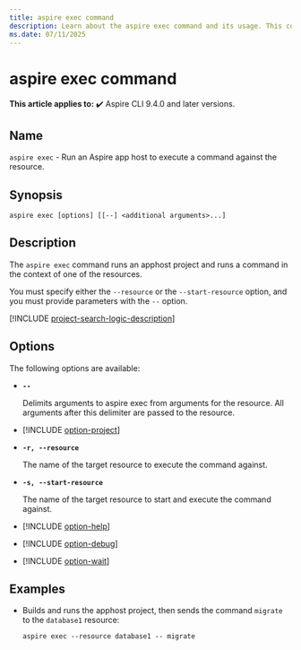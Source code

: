 ```yaml
---
title: aspire exec command
description: Learn about the aspire exec command and its usage. This command builds and runs an Aspire apphost project, then sends commands to a resource.
ms.date: 07/11/2025
---
```

# aspire exec command

**This article applies to:** ✔️ Aspire CLI 9.4.0 and later versions.

## Name

`aspire exec` - Run an Aspire app host to execute a command against the resource.

## Synopsis

```dotnetcli
aspire exec [options] [[--] <additional arguments>...]
```

## Description

The `aspire exec` command runs an apphost project and runs a command in the context of one of the resources.

You must specify either the `--resource` or the `--start-resource` option, and you must provide parameters with the `--` option.

[!INCLUDE [project-search-logic-description](includes/project-search-logic-description.md)]

## Options

The following options are available:

- **`--`**

  Delimits arguments to aspire exec from arguments for the resource. All arguments after this delimiter are passed to the resource.

- [!INCLUDE [option-project](includes/option-project.md)]

- **`-r, --resource`**

  The name of the target resource to execute the command against.

- **`-s, --start-resource`**

  The name of the target resource to start and execute the command against.

- [!INCLUDE [option-help](includes/option-help.md)]

- [!INCLUDE [option-debug](includes/option-debug.md)]

- [!INCLUDE [option-wait](includes/option-wait.md)]

## Examples

- Builds and runs the apphost project, then sends the command `migrate` to the `database1` resource:

  ```Command
  aspire exec --resource database1 -- migrate
  ```
